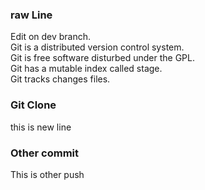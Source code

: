 ### raw Line
Edit on dev branch.    
Git is a distributed version control system.    
Git is free software disturbed under the GPL.    
Git has a mutable index called stage.   
Git tracks changes files.   


### Git Clone
this is new line


### Other commit
This is other push